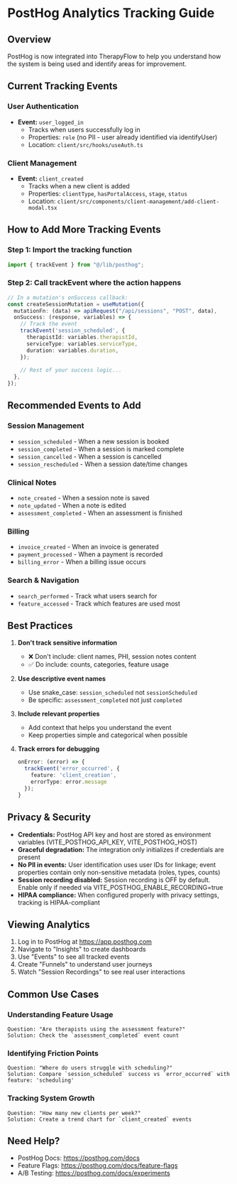 # PostHog Analytics Tracking Guide

## Overview
PostHog is now integrated into TherapyFlow to help you understand how the system is being used and identify areas for improvement.

## Current Tracking Events

### User Authentication
- **Event:** `user_logged_in`
  - Tracks when users successfully log in
  - Properties: `role` (no PII - user already identified via identifyUser)
  - Location: `client/src/hooks/useAuth.ts`

### Client Management
- **Event:** `client_created`
  - Tracks when a new client is added
  - Properties: `clientType`, `hasPortalAccess`, `stage`, `status`
  - Location: `client/src/components/client-management/add-client-modal.tsx`

## How to Add More Tracking Events

### Step 1: Import the tracking function
```typescript
import { trackEvent } from "@/lib/posthog";
```

### Step 2: Call trackEvent where the action happens
```typescript
// In a mutation's onSuccess callback:
const createSessionMutation = useMutation({
  mutationFn: (data) => apiRequest("/api/sessions", "POST", data),
  onSuccess: (response, variables) => {
    // Track the event
    trackEvent('session_scheduled', {
      therapistId: variables.therapistId,
      serviceType: variables.serviceType,
      duration: variables.duration,
    });
    
    // Rest of your success logic...
  },
});
```

## Recommended Events to Add

### Session Management
- `session_scheduled` - When a new session is booked
- `session_completed` - When a session is marked complete
- `session_cancelled` - When a session is cancelled
- `session_rescheduled` - When a session date/time changes

### Clinical Notes
- `note_created` - When a session note is saved
- `note_updated` - When a note is edited
- `assessment_completed` - When an assessment is finished

### Billing
- `invoice_created` - When an invoice is generated
- `payment_processed` - When a payment is recorded
- `billing_error` - When a billing issue occurs

### Search & Navigation
- `search_performed` - Track what users search for
- `feature_accessed` - Track which features are used most

## Best Practices

1. **Don't track sensitive information**
   - ❌ Don't include: client names, PHI, session notes content
   - ✅ Do include: counts, categories, feature usage

2. **Use descriptive event names**
   - Use snake_case: `session_scheduled` not `sessionScheduled`
   - Be specific: `assessment_completed` not just `completed`

3. **Include relevant properties**
   - Add context that helps you understand the event
   - Keep properties simple and categorical when possible

4. **Track errors for debugging**
   ```typescript
   onError: (error) => {
     trackEvent('error_occurred', {
       feature: 'client_creation',
       errorType: error.message
     });
   }
   ```

## Privacy & Security

- **Credentials:** PostHog API key and host are stored as environment variables (VITE_POSTHOG_API_KEY, VITE_POSTHOG_HOST)
- **Graceful degradation:** The integration only initializes if credentials are present
- **No PII in events:** User identification uses user IDs for linkage; event properties contain only non-sensitive metadata (roles, types, counts)
- **Session recording disabled:** Session recording is OFF by default. Enable only if needed via VITE_POSTHOG_ENABLE_RECORDING=true
- **HIPAA compliance:** When configured properly with privacy settings, tracking is HIPAA-compliant

## Viewing Analytics

1. Log in to PostHog at https://app.posthog.com
2. Navigate to "Insights" to create dashboards
3. Use "Events" to see all tracked events
4. Create "Funnels" to understand user journeys
5. Watch "Session Recordings" to see real user interactions

## Common Use Cases

### Understanding Feature Usage
```
Question: "Are therapists using the assessment feature?"
Solution: Check the `assessment_completed` event count
```

### Identifying Friction Points
```
Question: "Where do users struggle with scheduling?"
Solution: Compare `session_scheduled` success vs `error_occurred` with feature: 'scheduling'
```

### Tracking System Growth
```
Question: "How many new clients per week?"
Solution: Create a trend chart for `client_created` events
```

## Need Help?

- PostHog Docs: https://posthog.com/docs
- Feature Flags: https://posthog.com/docs/feature-flags
- A/B Testing: https://posthog.com/docs/experiments
